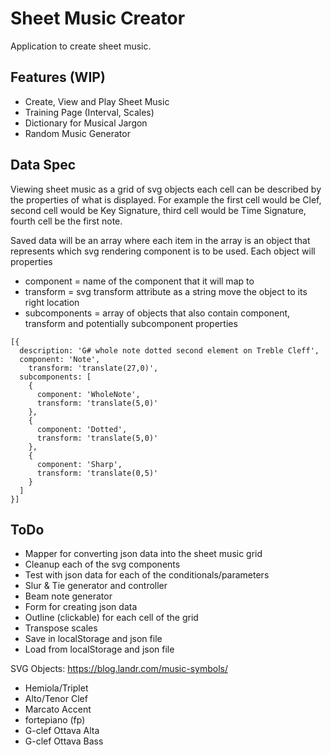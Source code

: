 # Sheet Music Creator
Application to create sheet music. 

## Features (WIP)
- Create, View and Play Sheet Music
- Training Page (Interval, Scales)
- Dictionary for Musical Jargon
- Random Music Generator

## Data Spec
Viewing sheet music as a grid of svg objects each cell can be described by the properties of what is displayed.
For example the first cell would be Clef, second cell would be Key Signature, third cell would be Time Signature,
fourth cell be the first note. 

Saved data will be an array where each item in the array is an object that represents which svg rendering component is to be used. 
Each object will properties 
- component = name of the component that it will map to
- transform = svg transform attribute as a string move the object to its right location
- subcomponents = array of objects that also contain component, transform and potentially subcomponent properties  
```
[{
  description: 'G# whole note dotted second element on Treble Cleff',
  component: 'Note',
	transform: 'translate(27,0)',
  subcomponents: [
    {
      component: 'WholeNote',
      transform: 'translate(5,0)'
    },
    {
      component: 'Dotted',
      transform: 'translate(5,0)'
    },
    {
      component: 'Sharp',
      transform: 'translate(0,5)'
    }
  ]
}]
```

## ToDo
- Mapper for converting json data into the sheet music grid
- Cleanup each of the svg components 
- Test with json data for each of the conditionals/parameters
- Slur & Tie generator and controller
- Beam note generator
- Form for creating json data
- Outline (clickable) for each cell of the grid
- Transpose scales
- Save in localStorage and json file
- Load from localStorage and json file

SVG Objects: https://blog.landr.com/music-symbols/
- Hemiola/Triplet
- Alto/Tenor Clef
- Marcato Accent
- fortepiano (fp)
- G-clef Ottava Alta
- G-clef Ottava Bass